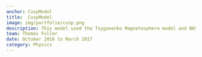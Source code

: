 ```yaml
---
anchor: CuspModel
title:  CuspModel  
image: img/portfolio/cusp.png
description: This model used the Tsyganenko Magnetosphere model and NASA General Mission Analysis Tool (GMAT) to develop a model of how many times a satellite would cross the northern magnetic cusp for a mission of 90 days in duration for various start months and orbital inclinations in the year 2019. This data would have helped a satellite mission survey the spatial and temporal extent of an energy transfer process between the solar wind and the earth magnetosphere called magnetic reconnection. 
team: Thomas Fuller
date: October 2016 to March 2017
category: Physics 
---
```

